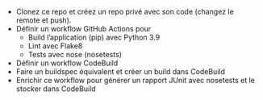 * Clonez ce repo et créez un repo privé avec son code (changez le remote et push).
* Définir un workflow GitHub Actions pour
  * Build l’application (pip) avec Python 3.9
  * Lint avec Flake8
  * Tests avec nose (nosetests) 
* Définir un workflow CodeBuild 
* Faire un buildspec équivalent et créer un build dans CodeBuild
* Enrichir ce workflow pour générer un rapport JUnit avec nosetests et le stocker dans CodeBuild
